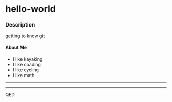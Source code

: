 # hello-world
### Description
getting to know git

#### About Me
* I like kayaking
* I like coading
* I like cycling
* I like math
---

***

QED

